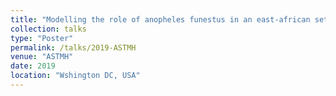 ```yaml
---
title: "Modelling the role of anopheles funestus in an east-african setting where insecticide-treated nets are already widely used but malaria transmission persists"
collection: talks
type: "Poster"
permalink: /talks/2019-ASTMH
venue: "ASTMH"
date: 2019
location: "Wshington DC, USA"
---
```


